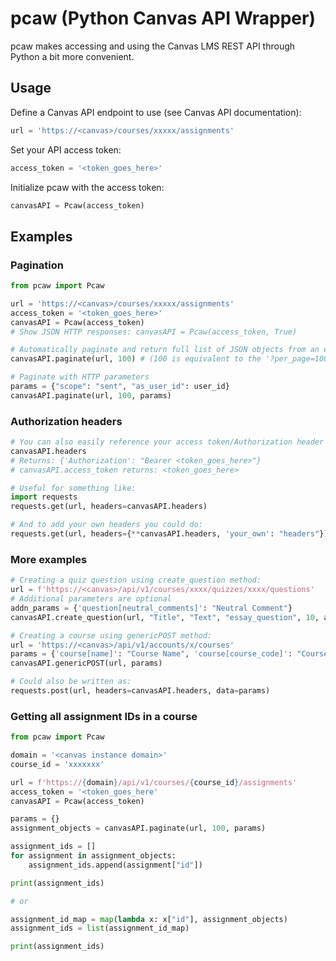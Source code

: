# pcaw (Python Canvas API Wrapper)

pcaw makes accessing and using the Canvas LMS REST API through Python a bit more convenient.

## Usage

Define a Canvas API endpoint to use (see Canvas API documentation):

```python
url = 'https://<canvas>/courses/xxxxx/assignments'
```

Set your API access token:

```python
access_token = '<token_goes_here>'
```

Initialize pcaw with the access token:

```python
canvasAPI = Pcaw(access_token)
```

## Examples

### Pagination

```python
from pcaw import Pcaw

url = 'https://<canvas>/courses/xxxxx/assignments'
access_token = '<token_goes_here>'
canvasAPI = Pcaw(access_token)
# Show JSON HTTP responses: canvasAPI = Pcaw(access_token, True)

# Automatically paginate and return full list of JSON objects from an endpoint:
canvasAPI.paginate(url, 100) # (100 is equivalent to the '?per_page=100' parameter)

# Paginate with HTTP parameters
params = {"scope": "sent", "as_user_id": user_id}
canvasAPI.paginate(url, 100, params)
```

### Authorization headers

```python
# You can also easily reference your access token/Authorization header with:
canvasAPI.headers
# Returns: {'Authorization': "Bearer <token_goes_here>"}
# canvasAPI.access_token returns: <token_goes_here>

# Useful for something like:
import requests
requests.get(url, headers=canvasAPI.headers)

# And to add your own headers you could do:
requests.get(url, headers={**canvasAPI.headers, 'your_own': "headers"})
```

### More examples

```python
# Creating a quiz question using create_question method:
url = f'https://<canvas>/api/v1/courses/xxxx/quizzes/xxxx/questions'
# Additional parameters are optional
addn_params = {'question[neutral_comments]': "Neutral Comment"}
canvasAPI.create_question(url, "Title", "Text", "essay_question", 10, addn_params)
```

```python
# Creating a course using genericPOST method:
url = 'https://<canvas>/api/v1/accounts/x/courses'
params = {'course[name]': "Course Name", 'course[course_code]': "Course_Code_1234"}
canvasAPI.genericPOST(url, params)

# Could also be written as:
requests.post(url, headers=canvasAPI.headers, data=params)
```

### Getting all assignment IDs in a course

```python
from pcaw import Pcaw

domain = '<canvas instance domain>'
course_id = 'xxxxxxx'

url = f'https://{domain}/api/v1/courses/{course_id}/assignments'
access_token = '<token_goes_here'
canvasAPI = Pcaw(access_token)

params = {}
assignment_objects = canvasAPI.paginate(url, 100, params)

assignment_ids = []
for assignment in assignment_objects:
    assignment_ids.append(assignment["id"])

print(assignment_ids)

# or

assignment_id_map = map(lambda x: x["id"], assignment_objects)
assignment_ids = list(assignment_id_map)

print(assignment_ids)
```
